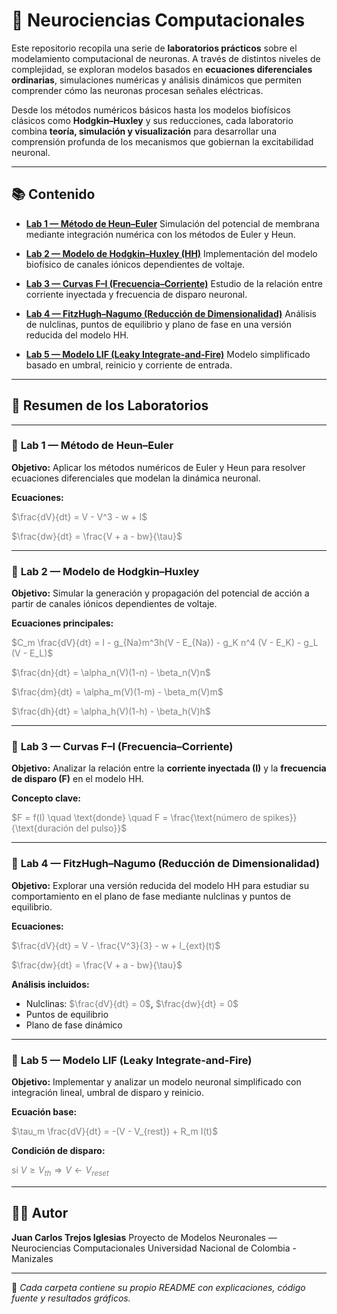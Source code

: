 # 🧠 Neurociencias Computacionales

Este repositorio recopila una serie de **laboratorios prácticos** sobre el modelamiento computacional de neuronas.
A través de distintos niveles de complejidad, se exploran modelos basados en **ecuaciones diferenciales ordinarias**,
simulaciones numéricas y análisis dinámicos que permiten comprender cómo las neuronas procesan señales eléctricas.

Desde los métodos numéricos básicos hasta los modelos biofísicos clásicos como **Hodgkin–Huxley** y sus reducciones,
cada laboratorio combina **teoría, simulación y visualización** para desarrollar una comprensión profunda
de los mecanismos que gobiernan la excitabilidad neuronal.

---

## 📚 Contenido

- [**Lab 1 — Método de Heun–Euler**](./Lab1%20-%20Método%20de%20Heun%20Euler%20para%20solucionar%20EC%20Diferenciales)
  Simulación del potencial de membrana mediante integración numérica con los métodos de Euler y Heun.

- [**Lab 2 — Modelo de Hodgkin–Huxley (HH)**](./Lab2%20-%20Modelo%20Hodgkin-Huxley)
  Implementación del modelo biofísico de canales iónicos dependientes de voltaje.

- [**Lab 3 — Curvas F–I (Frecuencia–Corriente)**](./Lab3%20-%20Curva%20F-I%20con%20HH)
  Estudio de la relación entre corriente inyectada y frecuencia de disparo neuronal.

- [**Lab 4 — FitzHugh–Nagumo (Reducción de Dimensionalidad)**](./Lab4%20-%20Reducción%20de%20dimensionalidad%20(Campos%20vectoriales))
  Análisis de nulclinas, puntos de equilibrio y plano de fase en una versión reducida del modelo HH.

- [**Lab 5 — Modelo LIF (Leaky Integrate-and-Fire)**](./Lab5%20-%20Modelo%20LIF)
  Modelo simplificado basado en umbral, reinicio y corriente de entrada.

---

## 🧩 Resumen de los Laboratorios

---

### 🔹 **Lab 1 — Método de Heun–Euler**

**Objetivo:**
Aplicar los métodos numéricos de Euler y Heun para resolver ecuaciones diferenciales que modelan la dinámica neuronal.

**Ecuaciones:**

<span style="color:gray">$\frac{dV}{dt} = V - V^3 - w + I$</span>

<span style="color:gray">$\frac{dw}{dt} = \frac{V + a - bw}{\tau}$</span>

---

### 🔹 **Lab 2 — Modelo de Hodgkin–Huxley**

**Objetivo:**
Simular la generación y propagación del potencial de acción a partir de canales iónicos dependientes de voltaje.

**Ecuaciones principales:**

<span style="color:gray">$C_m \frac{dV}{dt} = I - g_{Na}m^3h(V - E_{Na}) - g_K n^4 (V - E_K) - g_L (V - E_L)$</span>

<span style="color:gray">$\frac{dn}{dt} = \alpha_n(V)(1-n) - \beta_n(V)n$</span>

<span style="color:gray">$\frac{dm}{dt} = \alpha_m(V)(1-m) - \beta_m(V)m$</span>

<span style="color:gray">$\frac{dh}{dt} = \alpha_h(V)(1-h) - \beta_h(V)h$</span>

---

### 🔹 **Lab 3 — Curvas F–I (Frecuencia–Corriente)**

**Objetivo:**
Analizar la relación entre la **corriente inyectada (I)** y la **frecuencia de disparo (F)** en el modelo HH.

**Concepto clave:**

<span style="color:gray">$F = f(I) \quad \text{donde} \quad F = \frac{\text{número de spikes}}{\text{duración del pulso}}$</span>

---

### 🔹 **Lab 4 — FitzHugh–Nagumo (Reducción de Dimensionalidad)**

**Objetivo:**
Explorar una versión reducida del modelo HH para estudiar su comportamiento en el plano de fase mediante nulclinas y puntos de equilibrio.

**Ecuaciones:**

<span style="color:gray">$\frac{dV}{dt} = V - \frac{V^3}{3} - w + I_{ext}(t)$</span>

<span style="color:gray">$\frac{dw}{dt} = \frac{V + a - bw}{\tau}$</span>

**Análisis incluidos:**

- Nulclinas:
  <span style="color:gray">$\frac{dV}{dt} = 0$</span>,
  <span style="color:gray">$\frac{dw}{dt} = 0$</span>
- Puntos de equilibrio
- Plano de fase dinámico

---

### 🔹 **Lab 5 — Modelo LIF (Leaky Integrate-and-Fire)**

**Objetivo:**
Implementar y analizar un modelo neuronal simplificado con integración lineal, umbral de disparo y reinicio.

**Ecuación base:**

<span style="color:gray">$\tau_m \frac{dV}{dt} = -(V - V_{rest}) + R_m I(t)$</span>

**Condición de disparo:**

<span style="color:gray">$\text{si } V \geq V_{th} \Rightarrow V \leftarrow V_{reset}$</span>

---

## 👨‍🔬 Autor

**Juan Carlos Trejos Iglesias**
Proyecto de Modelos Neuronales — Neurociencias Computacionales
Universidad Nacional de Colombia - Manizales

---

📂 *Cada carpeta contiene su propio README con explicaciones, código fuente y resultados gráficos.*
